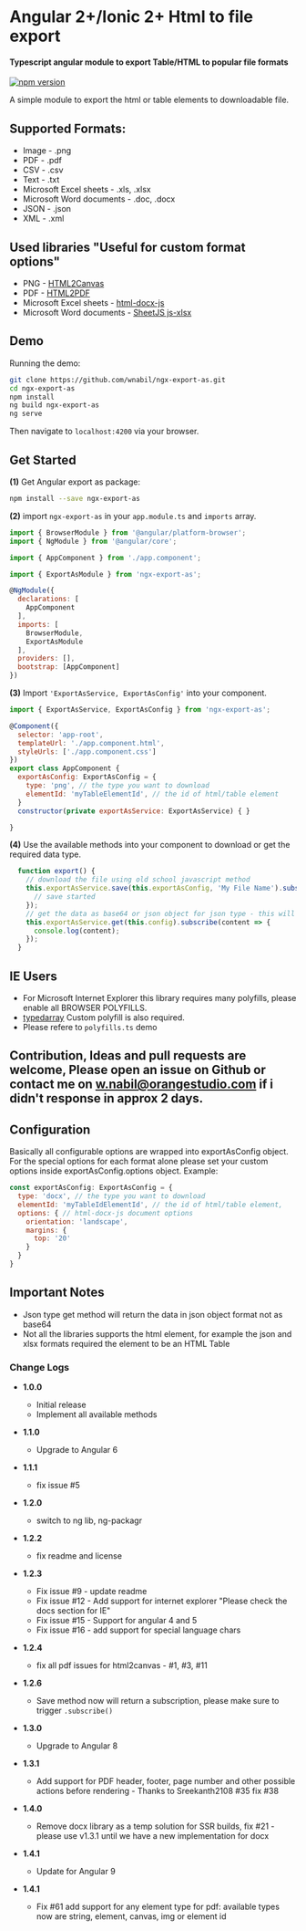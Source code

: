 # Angular 2+/Ionic 2+ Html to file export
#### Typescript angular module to export Table/HTML to popular file formats

[![npm version](https://badge.fury.io/js/ngx-export-as.svg)](https://badge.fury.io/js/ngx-export-as)  

A simple module to export the html or table elements to downloadable file.
## Supported Formats:
  - Image - .png
  - PDF - .pdf
  - CSV - .csv
  - Text - .txt
  - Microsoft Excel sheets - .xls, .xlsx
  - Microsoft Word documents - .doc, .docx
  - JSON - .json
  - XML - .xml

## Used libraries "Useful for custom format options"
  - PNG - [HTML2Canvas](https://github.com/niklasvh/html2canvas/)
  - PDF - [HTML2PDF](https://github.com/eKoopmans/html2pdf.js)
  - Microsoft Excel sheets - [html-docx-js](https://github.com/evidenceprime/html-docx-js)
  - Microsoft Word documents - [SheetJS js-xlsx](https://github.com/SheetJS/js-xlsx)

## Demo
 Running the demo:
```bash
git clone https://github.com/wnabil/ngx-export-as.git
cd ngx-export-as
npm install
ng build ngx-export-as
ng serve
```
Then navigate to `localhost:4200` via your browser.

## Get Started
**(1)** Get Angular export as package:

```bash
npm install --save ngx-export-as
```

**(2)** import `ngx-export-as` in your `app.module.ts` and `imports` array.

```javascript
import { BrowserModule } from '@angular/platform-browser';
import { NgModule } from '@angular/core';

import { AppComponent } from './app.component';

import { ExportAsModule } from 'ngx-export-as';

@NgModule({
  declarations: [
    AppComponent
  ],
  imports: [
    BrowserModule,
    ExportAsModule
  ],
  providers: [],
  bootstrap: [AppComponent]
})
```

**(3)** Import `'ExportAsService, ExportAsConfig'` into your component.

```javascript 
import { ExportAsService, ExportAsConfig } from 'ngx-export-as';

@Component({
  selector: 'app-root',
  templateUrl: './app.component.html',
  styleUrls: ['./app.component.css']
})
export class AppComponent {
  exportAsConfig: ExportAsConfig = {
    type: 'png', // the type you want to download
    elementId: 'myTableElementId', // the id of html/table element
  }
  constructor(private exportAsService: ExportAsService) { }

}
```

**(4)** Use the available methods into your component to download or get the required data type.

```javascript 
  function export() {
    // download the file using old school javascript method
    this.exportAsService.save(this.exportAsConfig, 'My File Name').subscribe(() => {
      // save started
    });
    // get the data as base64 or json object for json type - this will be helpful in ionic or SSR
    this.exportAsService.get(this.config).subscribe(content => {
      console.log(content);
    });
  }
```

## IE Users
 - For Microsoft Internet Explorer this library requires many polyfills, please enable all BROWSER POLYFILLS.
 - [typedarray](https://github.com/inexorabletash/polyfill/blob/master/typedarray.js) Custom polyfill is also required.
 - Please refere to `polyfills.ts` demo

## Contribution, Ideas and pull requests are welcome, Please open an issue on Github or contact me on w.nabil@orangestudio.com if i didn't response in approx 2 days.

## Configuration

Basically all configurable options are wrapped into exportAsConfig object.
For the special options for each format alone please set your custom options inside exportAsConfig.options object.
Example:

```javascript
const exportAsConfig: ExportAsConfig = {
  type: 'docx', // the type you want to download
  elementId: 'myTableIdElementId', // the id of html/table element,
  options: { // html-docx-js document options
    orientation: 'landscape',
    margins: {
      top: '20'
    }
  }
}
```

## Important Notes
  - Json type get method will return the data in json object format not as base64
  - Not all the libraries supports the html element, for example the json and xlsx formats required the element to be an HTML Table

### Change Logs
- **1.0.0**
  - Initial release
  - Implement all available methods

- **1.1.0**
  - Upgrade to Angular 6

- **1.1.1**
  - fix issue #5

- **1.2.0**
  - switch to ng lib, ng-packagr

- **1.2.2**
  - fix readme and license

- **1.2.3**
  - Fix issue #9 - update readme
  - Fix issue #12 - Add support for internet explorer "Please check the docs section for IE"
  - Fix issue #15 - Support for angular 4 and 5
  - Fix issue #16 - add support for special language chars

- **1.2.4**
  - fix all pdf issues for html2canvas - #1, #3, #11

- **1.2.6**
  - Save method now will return a subscription, please make sure to trigger `.subscribe()`

- **1.3.0**
  - Upgrade to Angular 8

- **1.3.1**
  - Add support for PDF header, footer, page number and other possible actions before rendering - Thanks to Sreekanth2108 #35 fix #38

- **1.4.0**
  - Remove docx library as a temp solution for SSR builds, fix #21 - please use v1.3.1 until we have a new implementation for docx

- **1.4.1**
  - Update for Angular 9

- **1.4.1**
  - Fix #61 add support for any element type for pdf: available types now are string, element, canvas, img or element id


